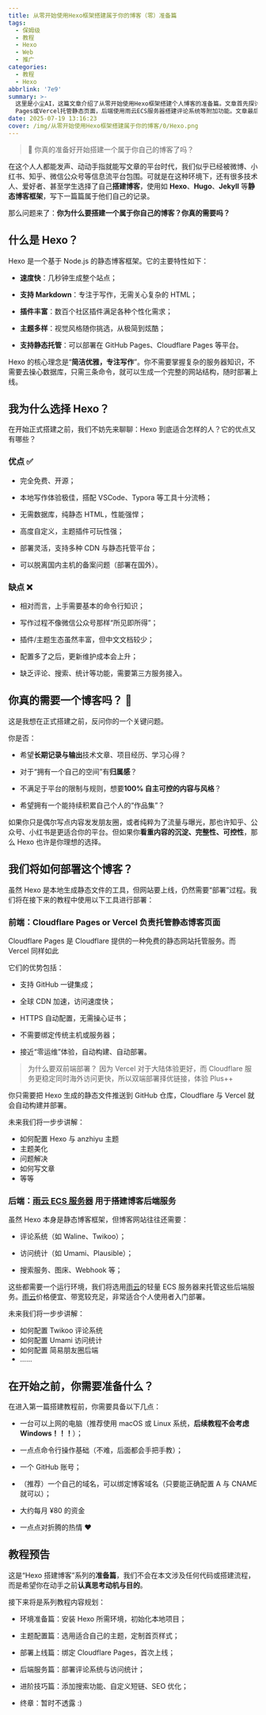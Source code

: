 ```yaml
---
title: 从零开始使用Hexo框架搭建属于你的博客（零）准备篇
tags:
  - 保姆级
  - 教程
  - Hexo
  - Web
  - 推广
categories:
  - 教程
  - Hexo
abbrlink: '7e9'
summary: >-
  这里是小尘AI，这篇文章介绍了从零开始使用Hexo框架搭建个人博客的准备篇。文章首先探讨了为什么要搭建个人博客，分析了Hexo框架的特点和优劣势，包括其快速生成、Markdown支持、插件丰富等优点，以及需要命令行基础、缺乏评论功能等缺点。作者引导读者思考是否真的需要一个博客，并介绍了后续教程将使用的部署方案：前端使用Cloudflare
  Pages或Vercel托管静态页面，后端使用雨云ECS服务器搭建评论系统等附加功能。文章最后列出了开始搭建前需要准备的软硬件条件，并预告了后续教程内容，包括环境准备、主题配置、部署上线等环节。
date: 2025-07-19 13:16:23
cover: /img/从零开始使用Hexo框架搭建属于你的博客/0/Hexo.png
---
```


> 🚀 你真的准备好开始搭建一个属于你自己的博客了吗？

在这个人人都能发声、动动手指就能写文章的平台时代，我们似乎已经被微博、小红书、知乎、微信公众号等信息流平台包围。可就是在这种环境下，还有很多技术人、爱好者、甚至学生选择了自己**搭建博客**，使用如 **Hexo**、**Hugo**、**Jekyll** 等**静态博客框架**，写下一篇篇属于他们自己的记录。

那么问题来了：**你为什么要搭建一个属于你自己的博客？你真的需要吗？**

## 什么是 Hexo？

Hexo 是一个基于 Node.js 的静态博客框架。它的主要特性如下：

- **速度快**：几秒钟生成整个站点；

- **支持 Markdown**：专注于写作，无需关心复杂的 HTML；

- **插件丰富**：数百个社区插件满足各种个性化需求；

- **主题多样**：视觉风格随你挑选，从极简到炫酷；

- **支持静态托管**：可以部署在 GitHub Pages、Cloudflare Pages 等平台。

Hexo 的核心理念是“**简洁优雅，专注写作**”。你不需要掌握复杂的服务器知识，不需要去操心数据库，只需三条命令，就可以生成一个完整的网站结构，随时部署上线。

## 我为什么选择 Hexo？

在开始正式搭建之前，我们不妨先来聊聊：Hexo 到底适合怎样的人？它的优点又有哪些？

### 优点 ✅
- 完全免费、开源；

- 本地写作体验极佳，搭配 VSCode、Typora 等工具十分流畅；

- 无需数据库，纯静态 HTML，性能强悍；

- 高度自定义，主题插件可玩性强；

- 部署灵活，支持多种 CDN 与静态托管平台；

- 可以脱离国内主机的备案问题（部署在国外）。

### 缺点 ❌
- 相对而言，上手需要基本的命令行知识；

- 写作过程不像微信公众号那样“所见即所得”；

- 插件/主题生态虽然丰富，但中文文档较少；

- 配置多了之后，更新维护成本会上升；

- 缺乏评论、搜索、统计等功能，需要第三方服务接入。

## 你真的需要一个博客吗？ 🤔

这是我想在正式搭建之前，反问你的一个关键问题。

你是否：

- 希望**长期记录与输出**技术文章、项目经历、学习心得？

- 对于“拥有一个自己的空间”有**归属感**？

- 不满足于平台的限制与规则，想要**100% 自主可控的内容与风格**？

- 希望拥有一个能持续积累自己个人的“作品集”？

如果你只是偶尔写点内容发发朋友圈，或者纯粹为了流量与曝光，那也许知乎、公众号、小红书是更适合你的平台。但如果你**看重内容的沉淀、完整性、可控性**，那么 Hexo 也许是你理想的选择。

## 我们将如何部署这个博客？

虽然 Hexo 是本地生成静态文件的工具，但网站要上线，仍然需要“部署”过程。我们将在接下来的教程中使用以下工具进行部署：

### 前端：Cloudflare Pages or Vercel 负责托管静态博客页面

Cloudflare Pages 是 Cloudflare 提供的一种免费的静态网站托管服务。而 Vercel 同样如此

它们的优势包括：

- 支持 GitHub 一键集成；

- 全球 CDN 加速，访问速度快；

- HTTPS 自动配置，无需操心证书；

- 不需要绑定传统主机或服务器；

- 接近“零运维”体验，自动构建、自动部署。

> 为什么要双前端部署？
> 因为 Vercel 对于大陆体验更好，而 Cloudflare 服务更稳定同时海外访问更快，所以双端部署择优链接，体验 Plus++

你只需要把 Hexo 生成的静态文件推送到 GitHub 仓库，Cloudflare 与 Vercel 就会自动构建并部署。

未来我们将一步步讲解：

- 如何配置 Hexo 与 anzhiyu 主题
- 主题美化
- 问题解决
- 如何写文章
- 等等

### 后端：[雨云 ECS 服务器](https://www.rainyun.com/blxc123_) 用于搭建博客后端服务

虽然 Hexo 本身是静态博客框架，但博客网站往往还需要：

- 评论系统（如 Waline、Twikoo）；

- 访问统计（如 Umami、Plausible）；

- 搜索服务、图床、Webhook 等；

这些都需要一个运行环境，我们将选用[雨云](https://www.rainyun.com/blxc123_)的轻量 ECS 服务器来托管这些后端服务。[雨云](https://www.rainyun.com/blxc123_)价格便宜、带宽较充足，非常适合个人使用者入门部署。

未来我们将一步步讲解：

- 如何配置 Twikoo 评论系统
- 如何配置 Umami 访问统计
- 如何配置 简易朋友圈后端
- ......

## 在开始之前，你需要准备什么？

在进入第一篇搭建教程前，你需要具备以下几点：

- 一台可以上网的电脑（推荐使用 macOS 或 Linux 系统，**后续教程不会考虑Windows！！！**）；

- 一点点命令行操作基础（不难，后面都会手把手教）；

- 一个 GitHub 账号；

- （推荐）一个自己的域名，可以绑定博客域名（只要能正确配置 A 与 CNAME就可以）；

- 大约每月 ¥80 的资金

- 一点点对折腾的热情 ❤️

## 教程预告

这是“Hexo 搭建博客”系列的**准备篇**，我们不会在本文涉及任何代码或搭建流程，而是希望你在动手之前**认真思考动机与目的**。

接下来将是系列教程内容规划：

- 环境准备篇：安装 Hexo 所需环境，初始化本地项目；

- 主题配置篇：选用适合自己的主题，定制首页样式；

- 部署上线篇：绑定 Cloudflare Pages，首次上线；

- 后端服务篇：部署评论系统与访问统计；

- 进阶技巧篇：添加搜索功能、自定义短链、SEO 优化；

- 终章：暂时不透露 :)